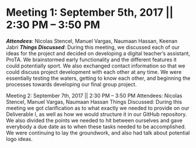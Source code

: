 # Meeting 1: September 5th, 2017 || 2:30 PM – 3:50 PM 
***Attendees***: Nicolas Stencel, Manuel Vargas, Naumaan Hassan, Keenan Jabri
***Things Discussed***: During this meeting, we discussed each of our ideas for the project and decided on developing a digital teacher’s assistant, ProTA. We brainstormed early functionality and the different features it could potentially sport. We also exchanged contact information so that we could discuss project development with each other at any time. We were essentially testing the waters, getting to know each other, and beginning the processes towards developing our final group project.

Meeting 2: September 7th, 2017 || 2:30 PM – 3:50 PM
	Attendees: Nicolas Stencel, Manuel Vargas, Naumaan Hassan
	Things Discussed: During this meeting we got clarification as to what exactly we needed to provide on our Deliverable I, as well as how we would structure it in our GitHub repository. We also divided the points we needed to hit between ourselves and gave everybody a due date as to when these tasks needed to be accomplished. We were continuing to lay the groundwork, and also had talk about potential logo ideas.
